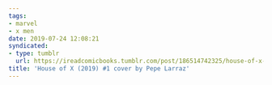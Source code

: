 ```yaml
---
tags:
- marvel
- x men
date: 2019-07-24 12:08:21
syndicated:
- type: tumblr
  url: https://ireadcomicbooks.tumblr.com/post/186514742325/house-of-x-2019-1
title: 'House of X (2019) #1 cover by Pepe Larraz'
---
```


